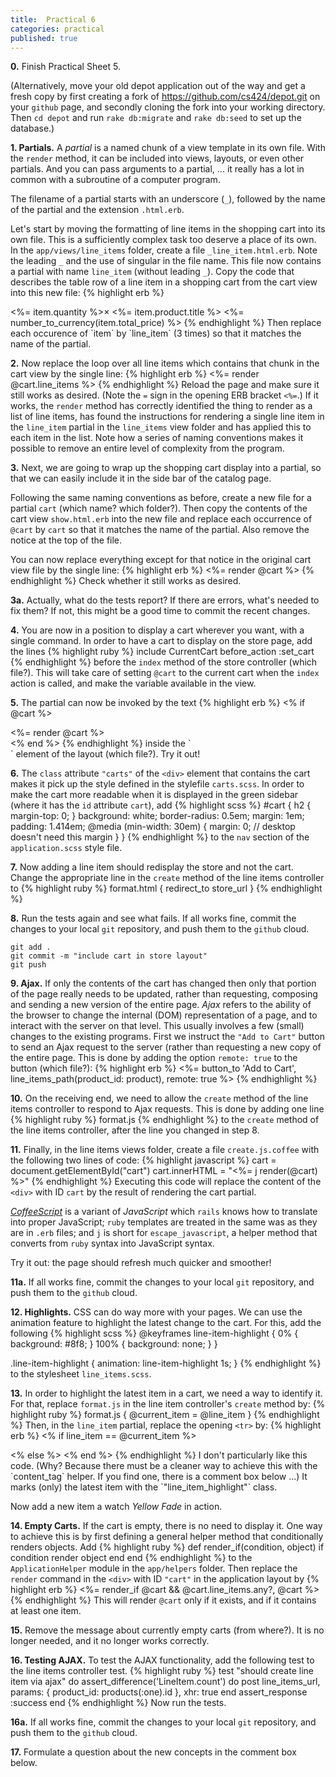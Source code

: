 ```yaml
---
title:  Practical 6
categories: practical
published: true
---
```

**0.** Finish Practical Sheet 5.

(Alternatively,
move your old depot application out of the way
and get a fresh copy
by first creating a fork of <https://github.com/cs424/depot.git>
on your `github` page, and secondly cloning the fork into your
working directory.
Then `cd depot` and run `rake db:migrate` and `rake db:seed` to set up the database.)

**1. Partials.** A _partial_ is a named chunk of a view template in
its own file.  With the `render` method, it can be included into
views, layouts, or even other partials.  And you can pass arguments to
a partial, ... it really has a lot in common with a subroutine of a computer program.

The filename of a partial starts with an underscore (`_`),
followed by the name of the partial and the extension
`.html.erb`.

Let's start by moving the formatting of line items in the shopping cart
into its own file.  This is a sufficiently complex task too deserve
a place of its own. In the `app/views/line_items` folder, create a
file `_line_item.html.erb`.  Note the leading `_` and the use of singular
in the file name.  This file now contains a partial with name `line_item`
(without leading `_`).  Copy the code that describes the table row
of a line item in a shopping cart from the cart view into this new file:
{% highlight erb %}
<tr>
  <td><%= item.quantity %>&times;</td>
  <td><%= item.product.title %></td>
  <td class="item_price"><%= number_to_currency(item.total_price) %></td>
</tr>
{% endhighlight %}
Then replace each occurence of `item` by `line_item` (3 times) so that it matches the name of
the partial.

**2.** Now replace the loop over all line items which contains that
chunk in the cart view by the single line:
{% highlight erb %}
<%= render @cart.line_items %>
{% endhighlight %}
Reload the page and make sure it still works as desired.
(Note the `=` sign in the opening ERB bracket `<%=`.)  If it works, the
`render` method has correctly identified the thing to render as a list of line items, has found the instructions for rendering a single line item in the
`line_item` partial in the `line_items` view folder and has applied this
to each item in the list.
Note how a series of naming conventions makes it possible to remove
an entire level of complexity from the program.

**3.** Next,
we are going to wrap up the shopping cart display into a partial,
so that we can easily include it in the side bar of the catalog page.

Following the same naming conventions as before,
create a new file for a partial `cart`
(which name? which folder?).
Then copy the contents of the cart view
`show.html.erb` into the new file
and replace each occurrence of `@cart` by `cart`
so that it matches the name of
the partial.  Also remove the
notice at the top of the file.

You can now replace everything except for that notice
in the original cart view file by the single line:
{% highlight erb %}
<%= render @cart %>
{% endhighlight %}
Check whether it still works as desired.

**3a.** Actually, what do the tests report?  If there are errors,
what's needed to fix them?  If not,
this might be a good time to commit the recent changes.

**4.**  You are now in a position to display a cart wherever you want,
with a single command.
In order to have a cart to display on the store page, add the lines
{% highlight ruby %}
include CurrentCart
before_action :set_cart
{% endhighlight %}
before the `index` method of the store controller (which file?).
This will take care of setting `@cart` to the current cart
when the `index` action is called, and make the variable available
in the view.

**5.**
The partial can now be invoked by the text
{% highlight erb %}
<% if @cart %>
  <div id="cart" class="carts">
    <%= render @cart %>
  </div>
<% end %>
{% endhighlight %}
inside the `<nav>` element of the layout
(which file?).  Try it out!

**6.** The `class` attribute `"carts"` of the `<div>` element that contains the cart makes it pick up the style defined in the stylefile `carts.scss`.
In order to make the cart more readable when it is displayed  in the green sidebar (where it has the `id` attribute `cart`), add
{% highlight scss %}
#cart {
  h2 {
    margin-top: 0;
  }
  background: white;
  border-radius: 0.5em;
  margin: 1em;
  padding: 1.414em;
  @media (min-width: 30em) {
    margin: 0; // desktop doesn't need this margin
  }
}
{% endhighlight %}
to the `nav` section of the `application.scss` style file.

**7.**  Now adding a line item should redisplay the store
and not the cart. Change the appropriate line in the `create` method
of the line items controller to
{% highlight ruby %}
format.html { redirect_to store_url }
{% endhighlight %}

**8.** Run the tests again and see what fails.
If all works fine, commit the changes to your local `git`
repository, and push them to the `github` cloud.

    git add .
    git commit -m "include cart in store layout"
    git push

**9. Ajax.**
If only the contents of the cart has changed then
only that portion of the page really needs to be updated,
rather than requesting, composing and sending a new version of the entire page.
 _Ajax_ refers to the ability of the browser to
change the internal (DOM) representation of a page, and to interact
with the server on that level.  This usually involves
a few (small) changes to the existing programs.
First we instruct the `"Add to Cart"` button to send an Ajax request
to the server (rather than requesting a new copy of the entire page.
This is done by adding the option `remote: true` to the button (which file?):
{% highlight erb %}
<%= button_to 'Add to Cart', line_items_path(product_id: product),
  remote: true %>
{% endhighlight %}

**10.**
On the receiving end, we need to allow
the `create` method of the line items
controller to respond to Ajax requests.
This is done
by adding one line
{% highlight ruby %}
format.js
{% endhighlight %}
to the `create` method of the line items
controller, after the line you changed in step 8.



**11.**
Finally, in the line items views folder, create a file `create.js.coffee`
with the following two lines of code:
{% highlight javascript %}
cart = document.getElementById("cart")
cart.innerHTML = "<%= j render(@cart) %>"
{% endhighlight %}
Executing this code will replace the content of the `<div>` with
ID `cart` by the result of rendering the cart partial.

[_CoffeeScript_](http://coffescript.org) is a variant of _JavaScript_
which `rails` knows how to translate into proper JavaScript; `ruby` templates
are treated in the same was as they are in `.erb` files; and `j` is short for
`escape_javascript`, a helper method that converts from `ruby` syntax into
JavaScript syntax.

Try it out: the page should refresh much quicker and smoother!

**11a.** If all works fine, commit the changes to your local `git`
repository, and push them to the `github` cloud.

**12. Highlights.** CSS can do way more with your pages.
We can use the animation feature to highlight the latest change
to the cart.  For this, add the following
{% highlight scss %}
@keyframes line-item-highlight {
  0% {
    background: #8f8;
  }
  100% {
    background: none;
  }
}

.line-item-highlight {
  animation: line-item-highlight 1s;
}
{% endhighlight %}
to the stylesheet `line_items.scss`.

**13.** In order to highlight the latest item in a cart, we need a way
to identify it.  For that, replace `format.js` in the line item
controller's `create` method by:
{% highlight ruby %}
format.js { @current_item = @line_item }
{% endhighlight %}
Then, in the `line_item` partial, replace the opening `<tr>` by:
{% highlight erb %}
<% if line_item == @current_item %>
<tr class="line-item-highlight">
<% else %>
<tr>
<% end %>
{% endhighlight %}
I don't particularly like this code. (Why? Because there must be a cleaner way to achieve this with the `content_tag` helper.  If you find one, there is a comment box below ...) It marks (only) the latest
item with the `"line_item_highlight"` class.

Now add a new item a watch _Yellow Fade_ in action.

**14. Empty Carts.** If the cart is empty, there is no need to display it.
One way to achieve this is by first defining a general helper method that
conditionally renders objects.
Add
{% highlight ruby %}
def render_if(condition, object)
  if condition
    render object
  end
end
{% endhighlight %}
to the `ApplicationHelper` module in the `app/helpers` folder.
Then replace the `render` command in the `<div>` with ID `"cart"`
in the application layout by
{% highlight erb %}
          <%= render_if @cart && @cart.line_items.any?, @cart %>
{% endhighlight %}
This will render `@cart` only if it exists, and if it contains
at least one item.

**15.** Remove the message about currently empty carts (from where?).
It is no longer needed, and it no longer works correctly.

**16. Testing AJAX.**
To test the AJAX functionality, add the following test to the line items controller test.
{% highlight ruby %}
test "should create line item via ajax" do
  assert_difference('LineItem.count') do
    post line_items_url, params: { product_id: products(:one).id },
         xhr: true
  end
  assert_response :success
end
{% endhighlight %}
Now run the tests.

**16a.** If all works fine, commit the changes to your local `git`
repository, and push them to the `github` cloud.

**17.** Formulate a question about the new concepts in the comment box below.
